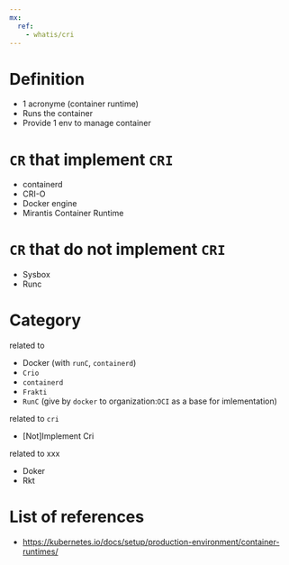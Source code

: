```yaml
---
mx:  
  ref:
    - whatis/cri
---
```


# Definition
- 1 acronyme (container runtime)
- Runs the container
- Provide 1 env  to  manage container


# `CR`  that implement  `CRI`
- containerd
- CRI-O
- Docker engine
- Mirantis Container Runtime

# `CR`  that do not implement  `CRI`
- Sysbox
- Runc



# Category
related to 
- Docker (with `runC`, `containerd`)
- `Crio` 
- `containerd` 
- `Frakti`
- `RunC` (give by `docker` to organization:`OCI` as a base for imlementation)

related to  `cri`
- [Not]Implement Cri

related to  xxx
- Doker
- Rkt

# List of references
- https://kubernetes.io/docs/setup/production-environment/container-runtimes/

